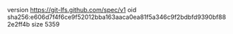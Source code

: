 version https://git-lfs.github.com/spec/v1
oid sha256:e606d7f4f6ce9f52012bba163aaca0ea81f5a346c9f2bdbfd9390bf882e2ff4b
size 5359
